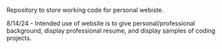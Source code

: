 Repository to store working code for personal webiste.

8/14/24 - Intended use of website is to give personal/professional background, display professional resume, and display samples of coding projects.
